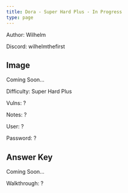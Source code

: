 ```yaml
---
title: Dora - Super Hard Plus - In Progress
type: page
---
```


Author: Wilhelm

Discord: wilhelmthefirst

## Image

Coming Soon...

Difficulty: Super Hard Plus

Vulns: ?

Notes: ?

User: ?

Password: ?

## Answer Key

Coming Soon...

Walkthrough: ?
